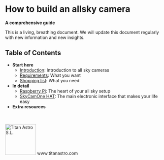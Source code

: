 # How to build an allsky camera

**A comprehensive guide**  

This is a living, breathing document. We will update this document regularly with new information and new insights.

## Table of Contents

* **Start here**
    * [Introduction](docs/Introduction.md#introduction): Introduction to all sky cameras
    * [Requirements](docs/Introduction.md#requirements): What you want
    * [Shopping list](docs/Introduction.md#shoppinglist): What you need
* **In detail**
    * [Raspberry Pi](docs/component_raspberrypi.md): The heart of your all sky setup
    * [SkyCamOne HAT](docs/component_skycamone.md): The main electronic interface that makes your life easy
* **Extra resources**   

<br/>
<br/>
<IMG SRC="https://i0.wp.com/titanastro.com/wp-content/uploads/2018/10/Titan-Astro-color-logo-R-white-2025-1.png" Alt="Titan Astro S.L." width="100">
www.titanastro.com
